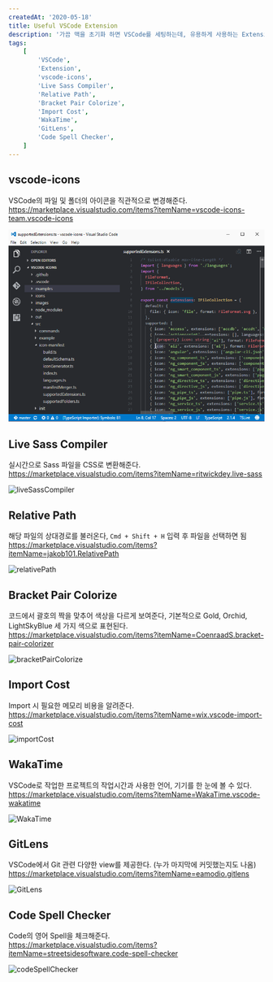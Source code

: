 ```yaml
---
createdAt: '2020-05-18'
title: Useful VSCode Extension
description: '가끔 맥을 초기화 하면 VSCode를 세팅하는데, 유용하게 사용하는 Extension들을 기록해두면 좋을 것 같아서 Extension의 이름과 어떤 역할을 하는지 간략하게 적어보았다.'
tags:
    [
        'VSCode',
        'Extension',
        'vscode-icons',
        'Live Sass Compiler',
        'Relative Path',
        'Bracket Pair Colorize',
        'Import Cost',
        'WakaTime',
        'GitLens',
        'Code Spell Checker',
    ]
---
```


## vscode-icons

VSCode의 파일 및 폴더의 아이콘을 직관적으로 변경해준다. <br/>
https://marketplace.visualstudio.com/items?itemName=vscode-icons-team.vscode-icons

![vscode-icons](https://raw.githubusercontent.com/vscode-icons/vscode-icons/master/images/screenshot.gif 'vscode-icons')

## Live Sass Compiler

실시간으로 Sass 파일을 CSS로 변환해준다. <br/>
https://marketplace.visualstudio.com/items?itemName=ritwickdey.live-sass

![liveSassCompiler](https://github.com/ritwickdey/vscode-live-sass-compiler/raw/master/./images/Screenshot/AnimatedPreview.gif 'liveSassCompiler')

## Relative Path

해당 파일의 상대경로를 불러온다, `Cmd + Shift + H` 입력 후 파일을 선택하면 됨 <br/>
https://marketplace.visualstudio.com/items?itemName=jakob101.RelativePath

![relativePath](https://media.giphy.com/media/3oEduJ5iRksPxpwoXC/giphy.gif 'relativePath')

## Bracket Pair Colorize

코드에서 괄호의 짝을 맞추어 색상을 다르게 보여준다, 기본적으로 Gold, Orchid, LightSkyBlue 세 가지 색으로 표현된다. <br/>
https://marketplace.visualstudio.com/items?itemName=CoenraadS.bracket-pair-colorizer

![bracketPairColorize](https://github.com/CoenraadS/BracketPair/raw/master/images/example.png 'bracketPairColorize')

## Import Cost

Import 시 필요한 메모리 비용을 알려준다. <br/>
https://marketplace.visualstudio.com/items?itemName=wix.vscode-import-cost

![importCost](https://file-wkbcnlcvbn.now.sh/import-cost.gif 'importCost')

## WakaTime

VSCode로 작업한 프로젝트의 작업시간과 사용한 언어, 기기를 한 눈에 볼 수 있다. <br/>
https://marketplace.visualstudio.com/items?itemName=WakaTime.vscode-wakatime

![WakaTime](https://github.com/wakatime/vscode-wakatime/raw/master/./images/Screen-Shot-2016-03-21.png 'WakaTime')

## GitLens

VSCode에서 Git 관련 다양한 view를 제공한다. (누가 마지막에 커밋했는지도 나옴) <br/>
https://marketplace.visualstudio.com/items?itemName=eamodio.gitlens

![GitLens](https://raw.githubusercontent.com/eamodio/vscode-gitlens/master/images/docs/gitlens-preview.gif 'GitLens')

## Code Spell Checker

Code의 영어 Spell을 체크해준다. <br/>
https://marketplace.visualstudio.com/items?itemName=streetsidesoftware.code-spell-checker

![codeSpellChecker](https://raw.githubusercontent.com/streetsidesoftware/vscode-spell-checker/master/packages/client/images/example.gif 'codeSpellChecker')
